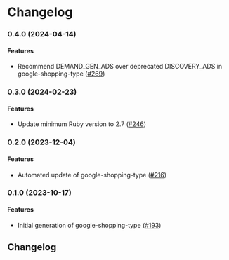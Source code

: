 # Changelog

### 0.4.0 (2024-04-14)

#### Features

* Recommend DEMAND_GEN_ADS over deprecated DISCOVERY_ADS in google-shopping-type ([#269](https://github.com/googleapis/common-protos-ruby/issues/269)) 

### 0.3.0 (2024-02-23)

#### Features

* Update minimum Ruby version to 2.7 ([#246](https://github.com/googleapis/common-protos-ruby/issues/246)) 

### 0.2.0 (2023-12-04)

#### Features

* Automated update of google-shopping-type ([#216](https://github.com/googleapis/common-protos-ruby/issues/216)) 

### 0.1.0 (2023-10-17)

#### Features

* Initial generation of google-shopping-type ([#193](https://github.com/googleapis/common-protos-ruby/issues/193)) 

## Changelog
